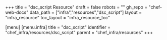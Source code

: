 +++
title = "dsc_script Resource"
draft = false
robots = ""
gh_repo = "chef-web-docs"
data_path = ["infra","resources","dsc_script"]
layout = "infra_resource"
toc_layout = "infra_resource_toc"

[menu]
  [menu.infra]
    title = "dsc_script"
    identifier = "chef_infra/resources/dsc_script"
    parent = "chef_infra/resources"
+++

<!-- The contents of this page are automatically generated from the dsc_script.yaml file in the data/infra/resources directory. -->
<!-- To suggest a change, edit the https://github.com/chef/chef/blob/main/lib/chef/resource/dsc_script.rb file and submit a pull request to the https://github.com/chef/chef repository. -->
<!-- markdownlint-disable-file -->
